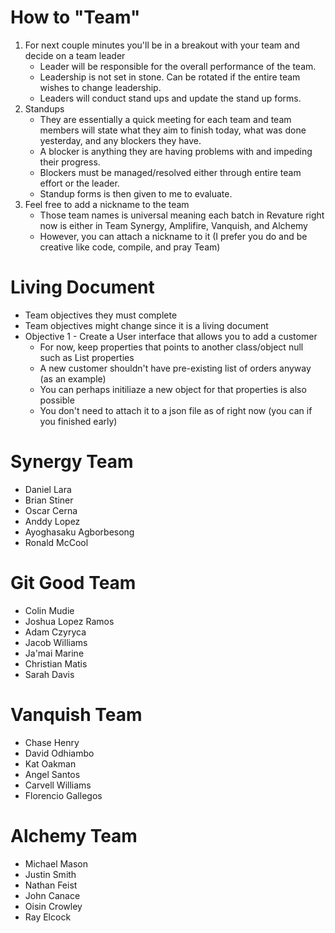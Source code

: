 # How to "Team"
1. For next couple minutes you'll be in a breakout with your team and decide on a team leader
   - Leader will be responsible for the overall performance of the team.
   - Leadership is not set in stone. Can be rotated if the entire team wishes to change leadership.
   - Leaders will conduct stand ups and update the stand up forms.
2. Standups
   - They are essentially a quick meeting for each team and team members will state what they aim to finish today, what was done yesterday, and any blockers they have.
   - A blocker is anything they are having problems with and impeding their progress.
   - Blockers must be managed/resolved either through entire team effort or the leader.
   - Standup forms is then given to me to evaluate.
3. Feel free to add a nickname to the team
   - Those team names is universal meaning each batch in Revature right now is either in Team Synergy, Amplifire, Vanquish, and Alchemy
   - However, you can attach a nickname to it (I prefer you do and be creative like code, compile, and pray Team)

# Living Document
* Team objectives they must complete
* Team objectives might change since it is a living document
* Objective 1 - Create a User interface that allows you to add a customer
   * For now, keep properties that points to another class/object null such as List<class> properties
   * A new customer shouldn't have pre-existing list of orders anyway (as an example)
   * You can perhaps initiliaze a new object for that properties is also possible
   * You don't need to attach it to a json file as of right now (you can if you finished early)

# Synergy Team
* Daniel Lara
* Brian Stiner
* Oscar Cerna
* Anddy Lopez
* Ayoghasaku Agborbesong
* Ronald McCool

# Git Good Team
* Colin Mudie
* Joshua Lopez Ramos
* Adam Czyryca
* Jacob Williams
* Ja'mai Marine
* Christian Matis
* Sarah Davis

# Vanquish Team
* Chase Henry
* David Odhiambo
* Kat Oakman
* Angel Santos
* Carvell Williams
* Florencio Gallegos

# Alchemy Team
* Michael Mason
* Justin Smith
* Nathan Feist
* John Canace
* Oisin Crowley
* Ray Elcock

